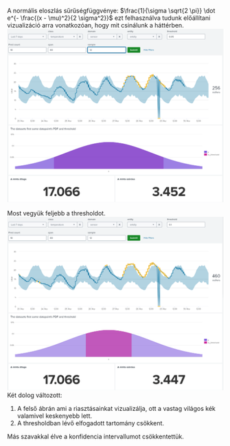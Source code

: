 A normális eloszlás sűrűségfüggvénye: $\frac{1}{\sigma \sqrt{2 \pi}} \dot e^{- \frac{(x - \mu)^2}{2 \sigma^2}}$ ezt felhasználva tudunk előállítani vizualizáció arra vonatkozóan, hogy mit csinálunk a háttérben.  
![Threshold 0.05](207_01_thershold_005.png)

Most vegyük feljebb a thresholdot.  
![Threshold 0.1](207_02_thershold_01.png)  
Két dolog változott:
1. A felső ábrán ami a riasztásainkat vizualizálja, ott a vastag világos kék valamivel keskenyebb lett.
2. A thresholdban lévő elfogadott tartomány csökkent.

Más szavakkal élve a konfidencia intervallumot csökkentettük.